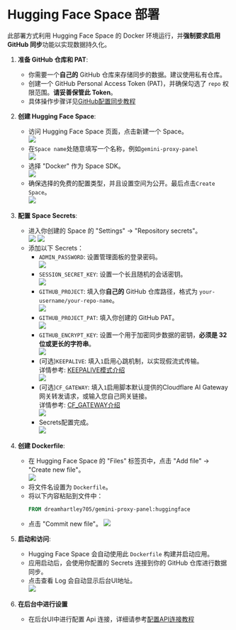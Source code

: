 # Hugging Face Space 部署

此部署方式利用 Hugging Face Space 的 Docker 环境运行，并**强制要求启用 GitHub 同步**功能以实现数据持久化。

1. **准备 GitHub 仓库和 PAT**:
   
   * 你需要一个**自己的** GitHub 仓库来存储同步的数据。建议使用私有仓库。
   * 创建一个 GitHub Personal Access Token (PAT)，并确保勾选了 `repo` 权限范围。**请妥善保管此 Token**。
   * 具体操作步骤详见[GitHub配置同步教程](../GitHub/GitHub同步.md)
2. **创建 Hugging Face Space**:
   
   * 访问 Hugging Face Space 页面，点击新建一个 Space。\
   ![](image/1.0.jpg)
   * 在`Space name`处随意填写一个名称，例如`gemini-proxy-panel`\
   ![](image/2.0.jpg)
   * 选择 "Docker" 作为 Space SDK。\
   ![](image/2.1.jpg)
   * 确保选择的免费的配置类型，并且设置空间为公开。最后点击`Create Space`。\
   ![](image/2.2.jpg)
3. **配置 Space Secrets**:
   
   * 进入你创建的 Space 的 "Settings" -> "Repository secrets"。\
   ![](image/3.0.jpg)
   ![](image/4.0.jpg)
   * 添加以下 Secrets：
     * `ADMIN_PASSWORD`: 设置管理面板的登录密码。\
     ![](image/4.4.jpg)
     * `SESSION_SECRET_KEY`: 设置一个长且随机的会话密钥。\
     ![](image/4.5.jpg)
     * `GITHUB_PROJECT`: 填入你**自己的** GitHub 仓库路径，格式为 `your-username/your-repo-name`。\
     ![](image/4.1.jpg)
     * `GITHUB_PROJECT_PAT`: 填入你创建的 GitHub PAT。\
     ![](image/4.2.jpg)
     * `GITHUB_ENCRYPT_KEY`: 设置一个用于加密同步数据的密钥，**必须是 32 位或更长的字符串**。\
     ![](image/4.3.jpg)
     * (可选)`KEEPALIVE`: 填入`1`启用心跳机制，以实现假流式传输。\
     详情参考: [KEEPALIVE模式介绍](../../Usage/KEEPALIVE.md)\
     ![](image/4.6.jpg)
     * (可选)`CF_GATEWAY`: 填入`1`启用脚本默认提供的Cloudflare AI Gateway网关转发请求，或输入您自己网关链接。\
     详情参考: [CF_GATEWAY介绍](../../Usage/CF_GATEWAY.md)\
     ![](image/4.7.jpg)
     * Secrets配置完成。\
     ![](image/5.0.jpg)

4. **创建 Dockerfile**:
   
   * 在 Hugging Face Space 的 "Files" 标签页中，点击 "Add file" -> "Create new file"。\
   ![](image/6.0.jpg)
   * 将文件名设置为 `Dockerfile`。
   * 将以下内容粘贴到文件中：
     ```dockerfile
     FROM dreamhartley705/gemini-proxy-panel:huggingface
     ```
   * 点击 "Commit new file"。
   ![](image/6.1.jpg)
5. **启动和访问**:
   
   * Hugging Face Space 会自动使用此 `Dockerfile` 构建并启动应用。
   * 应用启动后，会使用你配置的 Secrets 连接到你的 GitHub 仓库进行数据同步。
   * 点击查看 Log 会自动显示后台UI地址。\
   ![](image/7.jpg)

6. **在后台中进行设置**
   
   * 在后台UI中进行配置 Api 连接，详细请参考[配置API连接教程](../../Usage/配置API连接.md)
